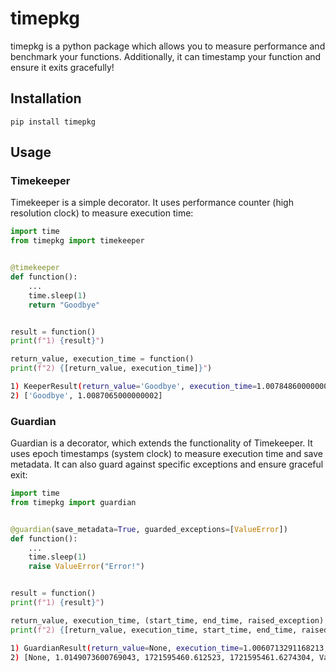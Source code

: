 # timepkg

timepkg is a python package which allows you to measure performance and benchmark your functions. Additionally, it can
timestamp your function and ensure it exits gracefully!

## Installation

```shell
pip install timepkg
```

## Usage

### Timekeeper

Timekeeper is a simple decorator. It uses performance counter (high resolution clock) to measure execution time:

```python
import time
from timepkg import timekeeper


@timekeeper
def function():
    ...
    time.sleep(1)
    return "Goodbye"


result = function()
print(f"1) {result}")

return_value, execution_time = function()
print(f"2) {[return_value, execution_time]}")
```

```bash
1) KeeperResult(return_value='Goodbye', execution_time=1.0078486000000002)
2) ['Goodbye', 1.0087065000000002]
```

### Guardian

Guardian is a decorator, which extends the functionality of Timekeeper. It uses epoch timestamps (system clock)
to measure execution time and save metadata. It can also guard against specific exceptions and ensure graceful exit:

```python
import time
from timepkg import guardian


@guardian(save_metadata=True, guarded_exceptions=[ValueError])
def function():
    ...
    time.sleep(1)
    raise ValueError("Error!")


result = function()
print(f"1) {result}")

return_value, execution_time, (start_time, end_time, raised_exception) = function()
print(f"2) {[return_value, execution_time, start_time, end_time, raised_exception]}")
```

```bash
1) GuardianResult(return_value=None, execution_time=1.0060713291168213, metadata=GuardianMetadata(start_time=1721595459.6064517, end_time=1721595460.612523, raised_exception=ValueError('Error!',)))
2) [None, 1.0149073600769043, 1721595460.612523, 1721595461.6274304, ValueError('Error!',)]
```
